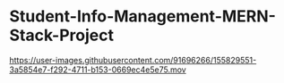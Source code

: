 # Student-Info-Management-MERN-Stack-Project







https://user-images.githubusercontent.com/91696266/155829551-3a5854e7-f292-4711-b153-0669ec4e5e75.mov


